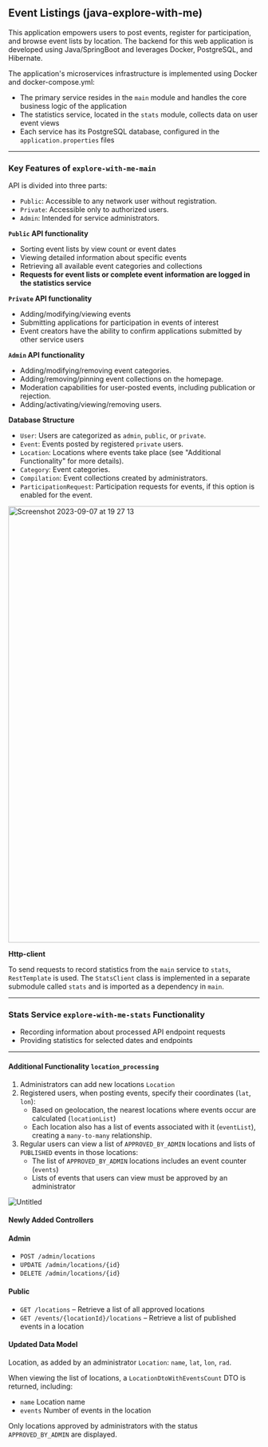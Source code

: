 ## Event Listings (java-explore-with-me)
This application empowers users to post events, register for participation, and browse event lists by location. 
The backend for this web application is developed using Java/SpringBoot and leverages Docker, PostgreSQL, and Hibernate.

The application's microservices infrastructure is implemented using Docker and docker-compose.yml:
- The primary service resides in the ```main``` module and handles the core business logic of the application
- The statistics service, located in the ```stats``` module, collects data on user event views
- Each service has its PostgreSQL database, configured in the ```application.properties``` files

___
### Key Features of ```explore-with-me-main```
API is divided into three parts:
- ```Public```: Accessible to any network user without registration.
- ```Private```: Accessible only to authorized users.
- ```Admin```: Intended for service administrators.

**```Public``` API functionality**
- Sorting event lists by view count or event dates
- Viewing detailed information about specific events
- Retrieving all available event categories and collections
- **Requests for event lists or complete event information are logged in the statistics service**

**```Private``` API functionality**
- Adding/modifying/viewing events
- Submitting applications for participation in events of interest
- Event creators have the ability to confirm applications submitted by other service users

**```Admin``` API functionality**
- Adding/modifying/removing event categories.
- Adding/removing/pinning event collections on the homepage.
- Moderation capabilities for user-posted events, including publication or rejection.
- Adding/activating/viewing/removing users.

**Database Structure**
- ```User```: Users are categorized as ```admin```, ```public```, or ```private```.
- ```Event```: Events posted by registered ```private``` users.
- ```Location```: Locations where events take place (see "Additional Functionality" for more details).
- ```Category```: Event categories.
- ```Compilation```: Event collections created by administrators.
- ```ParticipationRequest```: Participation requests for events, if this option is enabled for the event.

<img width="873" alt="Screenshot 2023-09-07 at 19 27 13" src="https://github.com/mdemidkin1992/java-explore-with-me/assets/118021621/6ba23e4e-5770-4b92-9038-6ee0f99accb1">

**Http-client**

To send requests to record statistics from the ```main``` service to ```stats```, ```RestTemplate``` is used. 
The ```StatsClient``` class is implemented in a separate submodule called ```stats``` and is imported as a dependency in ```main```.
___

### Stats Service ```explore-with-me-stats``` Functionality
- Recording information about processed API endpoint requests
- Providing statistics for selected dates and endpoints
___

#### Additional Functionality ```location_processing```
1. Administrators can add new locations ```Location```
2. Registered users, when posting events, specify their coordinates (```lat```, ```lon```):
   - Based on geolocation, the nearest locations where events occur are calculated (```locationList```)
   - Each location also has a list of events associated with it (```eventList```), creating a ```many-to-many``` relationship.
3. Regular users can view a list of ```APPROVED_BY_ADMIN``` locations and lists of ```PUBLISHED``` events in those locations:
   - The list of ```APPROVED_BY_ADMIN``` locations includes an event counter (```events```)
   - Lists of events that users can view must be approved by an administrator

![Untitled](https://github.com/mdemidkin1992/java-explore-with-me/assets/118021621/e41ad2ab-cd7a-4232-b1b1-67df8ae2c545)

#### Newly Added Controllers
#### Admin
* ```POST /admin/locations```
* ```UPDATE /admin/locations/{id}```
* ```DELETE /admin/locations/{id}```

#### Public
* ```GET /locations``` – Retrieve a list of all approved locations
* ```GET /events/{locationId}/locations``` – Retrieve a list of published events in a location

#### Updated Data Model

Location, as added by an administrator ```Location```: ```name```, ```lat```, ```lon```, ```rad```.

When viewing the list of locations, a ```LocationDtoWithEventsCount``` DTO is returned, including:
* ```name``` Location name
* ```events``` Number of events in the location

Only locations approved by administrators with the status ```APPROVED_BY_ADMIN``` are displayed.
